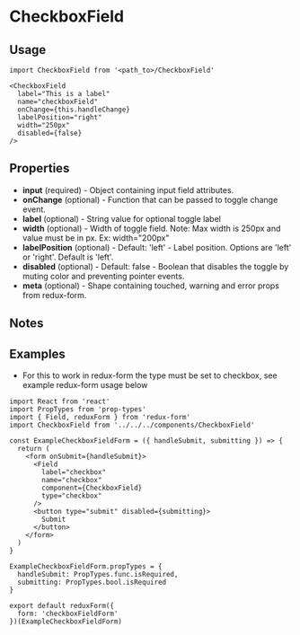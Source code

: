 # CheckboxField

## Usage

```
import CheckboxField from '<path_to>/CheckboxField'

<CheckboxField
  label="This is a label"
  name="checkboxField"
  onChange={this.handleChange}
  labelPosition="right"
  width="250px"
  disabled={false}
/>
```

## Properties

- **input** (required) - Object containing input field attributes.
- **onChange** (optional) - Function that can be passed to toggle change event.
- **label** (optional) - String value for optional toggle label
- **width** (optional) - Width of toggle field. Note: Max width is 250px and value must be in px. Ex: width="200px"
- **labelPosition** (optional) - Default: 'left' - Label position. Options are 'left' or 'right'. Default is 'left'.
- **disabled** (optional) - Default: false - Boolean that disables the toggle by muting color and preventing pointer events.
- **meta** (optional) - Shape containing touched, warning and error props from redux-form.

## Notes

## Examples

- For this to work in redux-form the type must be set to checkbox, see example redux-form usage below

```
import React from 'react'
import PropTypes from 'prop-types'
import { Field, reduxForm } from 'redux-form'
import CheckboxField from '../../../components/CheckboxField'

const ExampleCheckboxFieldForm = ({ handleSubmit, submitting }) => {
  return (
    <form onSubmit={handleSubmit}>
      <Field
        label="checkbox"
        name="checkbox"
        component={CheckboxField}
        type="checkbox"
      />
      <button type="submit" disabled={submitting}>
        Submit
      </button>
    </form>
  )
}

ExampleCheckboxFieldForm.propTypes = {
  handleSubmit: PropTypes.func.isRequired,
  submitting: PropTypes.bool.isRequired
}

export default reduxForm({
  form: 'checkboxFieldForm'
})(ExampleCheckboxFieldForm)

```

